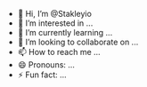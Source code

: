 - 👋 Hi, I’m @Stakleyio
- 👀 I’m interested in ...
- 🌱 I’m currently learning ...
- 💞️ I’m looking to collaborate on ...
- 📫 How to reach me ...
- 😄 Pronouns: ...
- ⚡ Fun fact: ...

<!---
Stakleyio/Stakleyio is a ✨ special ✨ repository because its `README.md` (this file) appears on your GitHub profile.
You can click the Preview link to take a look at your changes.
--->
